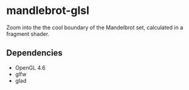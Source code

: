# mandlebrot-glsl
Zoom into the the cool boundary of the Mandelbrot set, 
calculated in a fragment shader.

## Dependencies
- OpenGL 4.6
- glfw
- glad